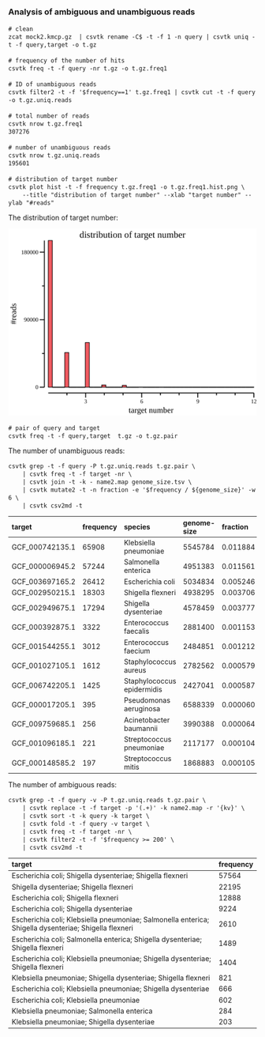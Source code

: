 ### Analysis of ambiguous and unambiguous reads
    
    # clean
    zcat mock2.kmcp.gz  | csvtk rename -C$ -t -f 1 -n query | csvtk uniq -t -f query,target -o t.gz
    
    # frequency of the number of hits
    csvtk freq -t -f query -nr t.gz -o t.gz.freq1
    
    # ID of unambiguous reads
    csvtk filter2 -t -f '$frequency==1' t.gz.freq1 | csvtk cut -t -f query -o t.gz.uniq.reads
        
    # total number of reads
    csvtk nrow t.gz.freq1
    307276
    
    # number of unambiguous reads
    csvtk nrow t.gz.uniq.reads
    195601
    
    # distribution of target number
    csvtk plot hist -t -f frequency t.gz.freq1 -o t.gz.freq1.hist.png \
        --title "distribution of target number" --xlab "target number" --ylab "#reads"
    
The distribution of target number:

![](t.gz.freq1.hist.png)
    
    # pair of query and target
    csvtk freq -t -f query,target  t.gz -o t.gz.pair
    
The number of unambiguous reads:

    csvtk grep -t -f query -P t.gz.uniq.reads t.gz.pair \
        | csvtk freq -t -f target -nr \
        | csvtk join -t -k - name2.map genome_size.tsv \
        | csvtk mutate2 -t -n fraction -e '$frequency / ${genome_size}' -w 6 \
        | csvtk csv2md -t
        
|target         |frequency|species                   |genome-size|fraction|
|:--------------|:--------|:-------------------------|:----------|:-------|
|GCF_000742135.1|65908    |Klebsiella pneumoniae     |5545784    |0.011884|
|GCF_000006945.2|57244    |Salmonella enterica       |4951383    |0.011561|
|GCF_003697165.2|26412    |Escherichia coli          |5034834    |0.005246|
|GCF_002950215.1|18303    |Shigella flexneri         |4938295    |0.003706|
|GCF_002949675.1|17294    |Shigella dysenteriae      |4578459    |0.003777|
|GCF_000392875.1|3322     |Enterococcus faecalis     |2881400    |0.001153|
|GCF_001544255.1|3012     |Enterococcus faecium      |2484851    |0.001212|
|GCF_001027105.1|1612     |Staphylococcus aureus     |2782562    |0.000579|
|GCF_006742205.1|1425     |Staphylococcus epidermidis|2427041    |0.000587|
|GCF_000017205.1|395      |Pseudomonas aeruginosa    |6588339    |0.000060|
|GCF_009759685.1|256      |Acinetobacter baumannii   |3990388    |0.000064|
|GCF_001096185.1|221      |Streptococcus pneumoniae  |2117177    |0.000104|
|GCF_000148585.2|197      |Streptococcus mitis       |1868883    |0.000105|

The number of ambiguous reads:

    csvtk grep -t -f query -v -P t.gz.uniq.reads t.gz.pair \
        | csvtk replace -t -f target -p '(.+)' -k name2.map -r '{kv}' \
        | csvtk sort -t -k query -k target \
        | csvtk fold -t -f query -v target \
        | csvtk freq -t -f target -nr \
        | csvtk filter2 -t -f '$frequency >= 200' \
        | csvtk csv2md -t
        
|target                                                                                               |frequency|
|:----------------------------------------------------------------------------------------------------|:--------|
|Escherichia coli; Shigella dysenteriae; Shigella flexneri                                            |57564    |
|Shigella dysenteriae; Shigella flexneri                                                              |22195    |
|Escherichia coli; Shigella flexneri                                                                  |12888    |
|Escherichia coli; Shigella dysenteriae                                                               |9224     |
|Escherichia coli; Klebsiella pneumoniae; Salmonella enterica; Shigella dysenteriae; Shigella flexneri|2610     |
|Escherichia coli; Salmonella enterica; Shigella dysenteriae; Shigella flexneri                       |1489     |
|Escherichia coli; Klebsiella pneumoniae; Shigella dysenteriae; Shigella flexneri                     |1404     |
|Klebsiella pneumoniae; Shigella dysenteriae; Shigella flexneri                                       |821      |
|Escherichia coli; Klebsiella pneumoniae; Shigella dysenteriae                                        |666      |
|Escherichia coli; Klebsiella pneumoniae                                                              |602      |
|Klebsiella pneumoniae; Salmonella enterica                                                           |284      |
|Klebsiella pneumoniae; Shigella dysenteriae                                                          |203      |
